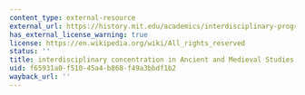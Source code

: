 ```yaml
---
content_type: external-resource
external_url: https://history.mit.edu/academics/interdisciplinary-program-in-ancient-and-medieval-studies-ams/
has_external_license_warning: true
license: https://en.wikipedia.org/wiki/All_rights_reserved
status: ''
title: interdisciplinary concentration in Ancient and Medieval Studies
uid: f65931a0-f510-45a4-b868-f49a3bbdf1b2
wayback_url: ''
---
```

